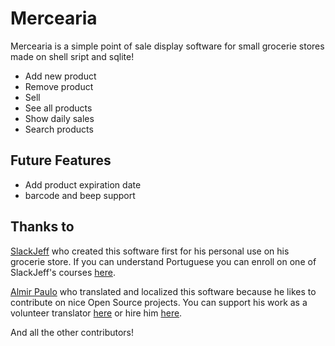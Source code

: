 # Mercearia
Mercearia is a simple point of sale display software for small grocerie stores made on shell sript and sqlite!

* Add new product
* Remove product
* Sell
* See all products
* Show daily sales 
* Search products

## Future Features
* Add product expiration date 
* barcode and beep support

## Thanks to
[SlackJeff](https://github.com/slackjeff) who created this software first for his personal use on his grocerie store. If you can understand Portuguese you can enroll on one of SlackJeff's courses [here](https://slackjeff.com.br/cursos/). 

[Almir Paulo](https://github.com/AlmirPaulo/) who translated and localized this software because he likes to contribute on nice Open Source projects. You can support his work as a volunteer translator [here]() or hire him [here](https://almirpaulo.com/).

And all the other contributors!

